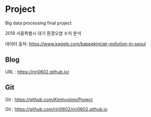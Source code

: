 # Project
Big data processing final project

2019 서울특별시 대기 환경오염 수치 분석

데이터 출처: https://www.kaggle.com/bappekim/air-pollution-in-seoul

## Blog
URL : https://riri0602.github.io/

## Git
Git : https://github.com/Kimhyojinn/Project

Git : https://github.com/riri0602/riri0602.github.io
